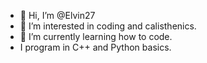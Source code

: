 - 👋 Hi, I’m @Elvin27
- 👀 I’m interested in coding and calisthenics.
- 🌱 I’m currently learning how to code.
- I program in C++ and Python basics.

